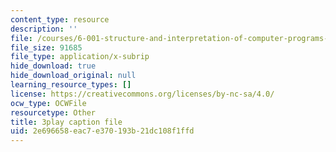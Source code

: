```yaml
---
content_type: resource
description: ''
file: /courses/6-001-structure-and-interpretation-of-computer-programs-spring-2005/2e696658eac7e370193b21dc108f1ffd_GReBwkGFZcs.srt
file_size: 91685
file_type: application/x-subrip
hide_download: true
hide_download_original: null
learning_resource_types: []
license: https://creativecommons.org/licenses/by-nc-sa/4.0/
ocw_type: OCWFile
resourcetype: Other
title: 3play caption file
uid: 2e696658-eac7-e370-193b-21dc108f1ffd
---
```

